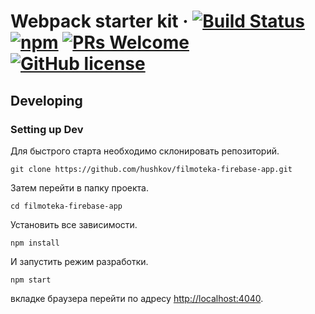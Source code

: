 # Webpack starter kit &middot; [![Build Status](https://img.shields.io/travis/npm/npm/latest.svg?style=flat-square)](https://travis-ci.org/npm/npm) [![npm](https://img.shields.io/npm/v/npm.svg?style=flat-square)](https://www.npmjs.com/package/npm) [![PRs Welcome](https://img.shields.io/badge/PRs-welcome-brightgreen.svg?style=flat-square)](http://makeapullrequest.com) [![GitHub license](https://img.shields.io/badge/license-MIT-blue.svg?style=flat-square)](https://github.com/your/your-project/blob/master/LICENSE)

## Developing

### Setting up Dev

Для быстрого старта необходимо склонировать репозиторий.

```shell
git clone https://github.com/hushkov/filmoteka-firebase-app.git
```

Затем перейти в папку проекта.

```shell
cd filmoteka-firebase-app
```

Установить все зависимости.

```shell
npm install
```

И запустить режим разработки.

```shell
npm start
```

вкладке браузера перейти по адресу [http://localhost:4040](http://localhost:4040).
